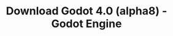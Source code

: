 ---
# Generated by /scripts/js/download_archive_generator !!! do not edit by hand !!!
title: 'Download Godot 4.0 (alpha8) - Godot Engine'
type: 'download/archive'
name: '4.0'
flavor: 'alpha8'
release_date: '2022-05-12T03:00:00-00:00'
release_notes: '/article/dev-snapshot-godot-4-0-alpha-8/'
links:
  android.apk:
    name: 'android.apk'
    title: 'Android'
    caption: 'Universal APK (ARM64 + ARMv7 + x86_64 + x86)'
    tags:
      - 'APK download'
      - 'ARM64/v7'
      - 'x86 (64 & 32 bit)'
    hosts:
      github_builds:
        regular: 'https://github.com/godotengine/godot-builds/releases/download/4.0-alpha8/Godot_v4.0-alpha8_android_editor.apk'
        mono: '#'
      github:
        regular: 'https://github.com/godotengine/godot/releases/download/4.0-alpha8/Godot_v4.0-alpha8_android_editor.apk'
        mono: '#'
  linux.64:
    name: 'linux.64'
    title: 'Linux'
    caption: 'Standard (x86_64)'
    tags:
      - '64 bit'
    hosts:
      github_builds:
        regular: 'https://github.com/godotengine/godot-builds/releases/download/4.0-alpha8/Godot_v4.0-alpha8_linux.x86_64.zip'
        mono: 'https://github.com/godotengine/godot-builds/releases/download/4.0-alpha8/Godot_v4.0-alpha8_mono_linux_x86_64.zip'
      github:
        regular: 'https://github.com/godotengine/godot/releases/download/4.0-alpha8/Godot_v4.0-alpha8_linux.x86_64.zip'
        mono: 'https://github.com/godotengine/godot/releases/download/4.0-alpha8/Godot_v4.0-alpha8_mono_linux_x86_64.zip'
  macos.universal:
    name: 'macos.universal'
    title: 'macOS'
    caption: 'Universal (x86_64 + Apple Silicon)'
    tags:
      - 'Intel/Apple Silicon'
      - '64 bit'
    hosts:
      github_builds:
        regular: 'https://github.com/godotengine/godot-builds/releases/download/4.0-alpha8/Godot_v4.0-alpha8_macos.universal.zip'
        mono: 'https://github.com/godotengine/godot-builds/releases/download/4.0-alpha8/Godot_v4.0-alpha8_mono_macos.universal.zip'
      github:
        regular: 'https://github.com/godotengine/godot/releases/download/4.0-alpha8/Godot_v4.0-alpha8_macos.universal.zip'
        mono: 'https://github.com/godotengine/godot/releases/download/4.0-alpha8/Godot_v4.0-alpha8_mono_macos.universal.zip'
  windows.64:
    name: 'windows.64'
    title: 'Windows'
    caption: 'Standard (x86_64)'
    tags:
      - '64 bit'
    hosts:
      github_builds:
        regular: 'https://github.com/godotengine/godot-builds/releases/download/4.0-alpha8/Godot_v4.0-alpha8_win64.exe.zip'
        mono: 'https://github.com/godotengine/godot-builds/releases/download/4.0-alpha8/Godot_v4.0-alpha8_mono_win64.zip'
      github:
        regular: 'https://github.com/godotengine/godot/releases/download/4.0-alpha8/Godot_v4.0-alpha8_win64.exe.zip'
        mono: 'https://github.com/godotengine/godot/releases/download/4.0-alpha8/Godot_v4.0-alpha8_mono_win64.zip'
  web:
    name: 'web'
    title: 'Web editor'
    caption: ''
    tags:
      - 'Self-hosted'
      - 'Cross-platform'
    hosts:
      github_builds:
        regular: 'https://github.com/godotengine/godot-builds/releases/download/4.0-alpha8/Godot_v4.0-alpha8_web_editor.zip'
        mono: '#'
      github:
        regular: 'https://github.com/godotengine/godot/releases/download/4.0-alpha8/Godot_v4.0-alpha8_web_editor.zip'
        mono: '#'
  linux.arm64:
    name: 'linux.arm64'
    title: 'Linux'
    caption: 'Standard (ARM64)'
    tags:
      - 'ARM64'
      - '64 bit'
    hosts:
      github_builds:
        regular: 'https://github.com/godotengine/godot-builds/releases/download/4.0-alpha8/Godot_v4.0-alpha8_linux.arm64.zip'
        mono: 'https://github.com/godotengine/godot-builds/releases/download/4.0-alpha8/Godot_v4.0-alpha8_mono_linux_arm64.zip'
      github:
        regular: 'https://github.com/godotengine/godot/releases/download/4.0-alpha8/Godot_v4.0-alpha8_linux.arm64.zip'
        mono: 'https://github.com/godotengine/godot/releases/download/4.0-alpha8/Godot_v4.0-alpha8_mono_linux_arm64.zip'
  linux.32:
    name: 'linux.32'
    title: 'Linux'
    caption: 'Standard (x86)'
    tags:
      - '32 bit'
    hosts:
      github_builds:
        regular: 'https://github.com/godotengine/godot-builds/releases/download/4.0-alpha8/Godot_v4.0-alpha8_linux.x86_32.zip'
        mono: 'https://github.com/godotengine/godot-builds/releases/download/4.0-alpha8/Godot_v4.0-alpha8_mono_linux_x86_32.zip'
      github:
        regular: 'https://github.com/godotengine/godot/releases/download/4.0-alpha8/Godot_v4.0-alpha8_linux.x86_32.zip'
        mono: 'https://github.com/godotengine/godot/releases/download/4.0-alpha8/Godot_v4.0-alpha8_mono_linux_x86_32.zip'
  linux.arm32:
    name: 'linux.arm32'
    title: 'Linux'
    caption: 'Standard (ARM32)'
    tags:
      - 'ARM32'
      - '32 bit'
    hosts:
      github_builds:
        regular: 'https://github.com/godotengine/godot-builds/releases/download/4.0-alpha8/Godot_v4.0-alpha8_linux.arm32.zip'
        mono: 'https://github.com/godotengine/godot-builds/releases/download/4.0-alpha8/Godot_v4.0-alpha8_mono_linux_arm32.zip'
      github:
        regular: 'https://github.com/godotengine/godot/releases/download/4.0-alpha8/Godot_v4.0-alpha8_linux.arm32.zip'
        mono: 'https://github.com/godotengine/godot/releases/download/4.0-alpha8/Godot_v4.0-alpha8_mono_linux_arm32.zip'
  windows.32:
    name: 'windows.32'
    title: 'Windows'
    caption: 'Standard (x86)'
    tags:
      - '32 bit'
    hosts:
      github_builds:
        regular: 'https://github.com/godotengine/godot-builds/releases/download/4.0-alpha8/Godot_v4.0-alpha8_win32.exe.zip'
        mono: 'https://github.com/godotengine/godot-builds/releases/download/4.0-alpha8/Godot_v4.0-alpha8_mono_win32.zip'
      github:
        regular: 'https://github.com/godotengine/godot/releases/download/4.0-alpha8/Godot_v4.0-alpha8_win32.exe.zip'
        mono: 'https://github.com/godotengine/godot/releases/download/4.0-alpha8/Godot_v4.0-alpha8_mono_win32.zip'
  aar_library:
    name: 'aar_library'
    title: 'AAR library'
    caption: ''
    tags:
      - 'Android plugins'
      - 'Java'
      - 'Kotlin'
    hosts:
      github_builds:
        regular: 'https://github.com/godotengine/godot-builds/releases/download/4.0-alpha8/godot-lib.4.0.alpha8.template_release.aar'
        mono: '#'
      github:
        regular: 'https://github.com/godotengine/godot/releases/download/4.0-alpha8/godot-lib.4.0.alpha8.template_release.aar'
        mono: '#'
  templates:
    name: 'templates'
    title: 'Export templates'
    caption: ''
    tags:
      - 'Used to export your games to all supported platforms'
    hosts:
      github_builds:
        regular: 'https://github.com/godotengine/godot-builds/releases/download/4.0-alpha8/Godot_v4.0-alpha8_export_templates.tpz'
        mono: 'https://github.com/godotengine/godot-builds/releases/download/4.0-alpha8/Godot_v4.0-alpha8_mono_export_templates.tpz'
      github:
        regular: 'https://github.com/godotengine/godot/releases/download/4.0-alpha8/Godot_v4.0-alpha8_export_templates.tpz'
        mono: 'https://github.com/godotengine/godot/releases/download/4.0-alpha8/Godot_v4.0-alpha8_mono_export_templates.tpz'
primaryPlatforms:
  - 'android.apk'
  - 'linux.64'
  - 'macos.universal'
  - 'windows.64'
  - 'web'
  - 'templates'
---